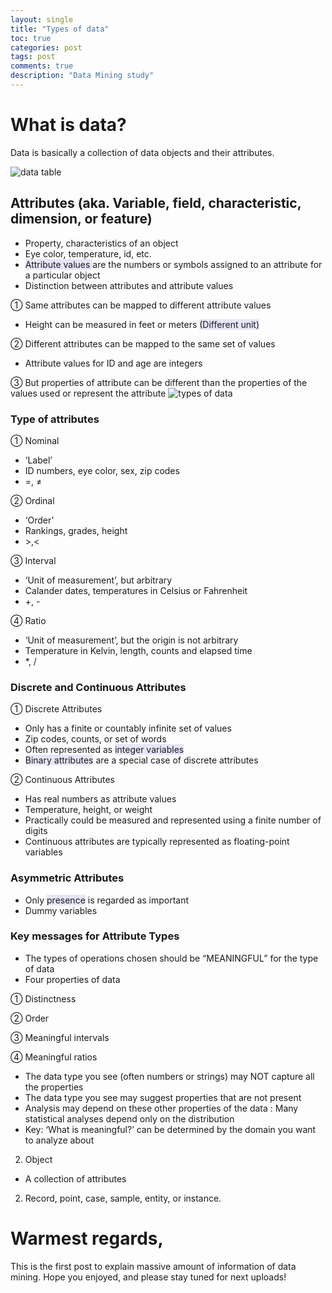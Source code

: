 ```yaml
--- 
layout: single
title: "Types of data"
toc: true
categories: post
tags: post
comments: true 
description: "Data Mining study"
---
```

# What is data?

Data is basically a collection of data objects and their attributes. 

![data table](https://jcsites.juniata.edu/faculty/rhodes/ml/images/dataterms.jpg)

## Attributes (aka. Variable, field, characteristic, dimension, or feature)

-	Property, characteristics of an object
-	Eye color, temperature, id, etc.
-	<span style="background-color:#E6E6FA"> Attribute values </span> are the numbers or symbols assigned to an attribute for a particular object
-	Distinction between attributes and attribute values

①	Same attributes can be mapped to different attribute values
-	Height can be measured in feet or meters <span style="background-color:#E6E6FA">(Different unit)</span>

②	Different attributes can be mapped to the same set of values
-	Attribute values for ID and age are integers

③	But properties of attribute can be different than the properties of the values used or represent the attribute
![types of data](https://cdn.prod.website-files.com/6584d3c7e9c648618ca2ec43/66b5e3b5e6d6a9bfacaa3c30_AD_4nXetDuXkiUtVC0iA_3NQryNFQei8UJBP1nh0G3qeA3hGUgHeb9g4PbQxFhemRGsfjXFY1qIg7-5RkuQFmk73UPEA52zY8ax3pyrzUMKUvfdcidK0tUu85MawkXkhqJuBEup9k5jmNsn-5DZd0VkmilCuxoeh.jpeg)

### Type of attributes

① Nominal
-	‘Label’ 
-	ID numbers, eye color, sex, zip codes
-	=, ≠

② Ordinal
-	‘Order’
-	Rankings, grades, height
-	$> , <$

③ Interval 
-	‘Unit of measurement’, but arbitrary
-	Calander dates, temperatures in Celsius or Fahrenheit
-	+, -

④ Ratio
-	‘Unit of measurement’, but the origin is not arbitrary
-	Temperature in Kelvin, length, counts and elapsed time
-	*, /
  
### Discrete and Continuous Attributes
① Discrete Attributes
-	Only has a finite or countably infinite set of values
-	Zip codes, counts, or set of words
-	Often represented as <span style="background-color:#E6E6FA">integer variables</span>
-	<span style="background-color:#E6E6FA">Binary attributes</span> are a special case of discrete attributes

② Continuous Attributes
-	Has real numbers as attribute values
-	Temperature, height, or weight
-	Practically could be measured and represented using a finite number of digits
-	Continuous attributes are typically represented as floating-point variables

### Asymmetric Attributes

- Only <span style="background-color:#E6E6FA">presence</span> is regarded as important
- Dummy variables

### Key messages for Attribute Types

- The types of operations chosen should be “MEANINGFUL” for the type of data
- Four properties of data

① Distinctness

② Order

③ Meaningful intervals

④ Meaningful ratios

- The data type you see (often numbers or strings) may NOT capture all the properties 
- The data type you see may suggest properties that are not present
- Analysis may depend on these other properties of the data : Many statistical analyses depend only on the distribution
- Key: ‘What is meaningful?’ can be determined by the domain you want to analyze about

2)	Object

-	A collection of attributes
  
2.	Record, point, case, sample, entity, or instance. 

# Warmest regards,
This is the first post to explain massive amount of information of data mining. Hope you enjoyed, and please stay tuned for next uploads!
